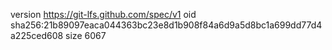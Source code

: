version https://git-lfs.github.com/spec/v1
oid sha256:21b89097eaca044363bc23e8d1b908f84a6d9a5d8bc1a699dd77d4a225ced608
size 6067
